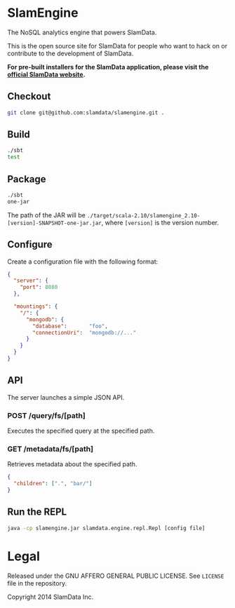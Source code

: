# SlamEngine

The NoSQL analytics engine that powers SlamData.

This is the open source site for SlamData for people who want to hack on or contribute to the development of SlamData.

**For pre-built installers for the SlamData application, please visit the [official SlamData website](http://slamdata.com).**

## Checkout

```bash
git clone git@github.com:slamdata/slamengine.git .
```

## Build

```bash
./sbt
test
```

## Package

```bash
./sbt
one-jar
```

The path of the JAR will be `./target/scala-2.10/slamengine_2.10-[version]-SNAPSHOT-one-jar.jar`, where `[version]` is the version number.

## Configure

Create a configuration file with the following format:

```json
{
  "server": {
    "port": 8080
  },

  "mountings": {
    "/": {
      "mongodb": {
        "database":       "foo",
        "connectionUri":  "mongodb://..."
      }
    }
  }
}
```

## API

The server launches a simple JSON API.

### POST /query/fs/[path]

Executes the specified query at the specified path.

### GET /metadata/fs/[path]

Retrieves metadata about the specified path.

```json
{
  "children": [".", "bar/"]
}
```

## Run the REPL

```bash
java -cp slamengine.jar slamdata.engine.repl.Repl [config file]
```

# Legal

Released under the GNU AFFERO GENERAL PUBLIC LICENSE. See `LICENSE` file in the repository.

Copyright 2014 SlamData Inc.
